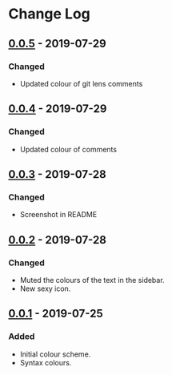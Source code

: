 # Change Log

## [0.0.5] - 2019-07-29
### Changed
- Updated colour of git lens comments

## [0.0.4] - 2019-07-29
### Changed
- Updated colour of comments

## [0.0.3] - 2019-07-28
### Changed
- Screenshot in README

## [0.0.2] - 2019-07-28
### Changed
- Muted the colours of the text in the sidebar.
- New sexy icon.

## [0.0.1] - 2019-07-25
### Added
- Initial colour scheme.
- Syntax colours.

[0.0.5]: https://github.com/iambenzo/vscode-theme-nyx/compare/0.0.4...0.0.5
[0.0.4]: https://github.com/iambenzo/vscode-theme-nyx/compare/0.0.3...0.0.4
[0.0.3]: https://github.com/iambenzo/vscode-theme-nyx/compare/0.0.2...0.0.3
[0.0.2]: https://github.com/iambenzo/vscode-theme-nyx/compare/0.0.1...0.0.2
[0.0.1]: https://github.com/iambenzo/vscode-theme-nyx/releases/tag/0.0.1